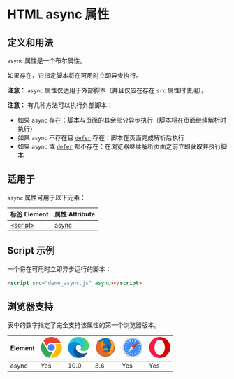 HTML async 属性
===

## 定义和用法

`async` 属性是一个布尔属性。

如果存在，它指定脚本将在可用时立即异步执行。

**注意：** `async` 属性仅适用于外部脚本（并且仅应在存在 `src` 属性时使用）。

**注意：** 有几种方法可以执行外部脚本：

* 如果 `async` 存在：脚本与页面的其余部分异步执行（脚本将在页面继续解析时执行）
* 如果 `async` 不存在且 [`defer`](../tags/script_defer.md) 存在：脚本在页面完成解析后执行
* 如果 `async` 或 [`defer`](../tags/script_defer.md) 都不存在：在浏览器继续解析页面之前立即获取并执行脚本

## 适用于

`async` 属性可用于以下元素：

| 标签 Element | 属性 Attribute |
| ----- | ----- |
| [\<script>](../tags/script.md) | [async](../tags/script_async.md) |

## Script 示例

一个将在可用时立即异步运行的脚本：

```html
<script src="demo_async.js" async></script>
```

## 浏览器支持

表中的数字指定了完全支持该属性的第一个浏览器版本。

| Element | ![chrome][1] | ![edge][2] | ![firefox][3] | ![safari][4] | ![opera][5] |
| ------- | --- | --- | --- | --- | --- |
| async     | Yes | 10.0 | 3.6 | Yes | Yes |


[1]: ../assets/chrome.svg
[2]: ../assets/edge.svg
[3]: ../assets/firefox.svg
[4]: ../assets/safari.svg
[5]: ../assets/opera.svg